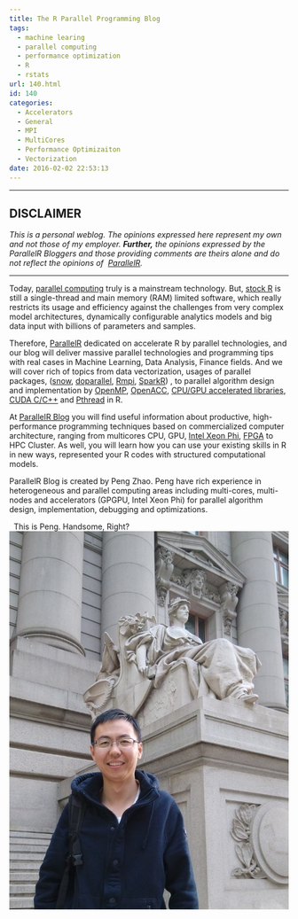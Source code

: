```yaml
---
title: The R Parallel Programming Blog
tags:
  - machine learing
  - parallel computing
  - performance optimization
  - R
  - rstats
url: 140.html
id: 140
categories:
  - Accelerators
  - General
  - MPI
  - MultiCores
  - Performance Optimizaiton
  - Vectorization
date: 2016-02-02 22:53:13
---
```


* * *

DISCLAIMER
----------

_This is a personal weblog. The opinions expressed here represent my own and not those of my employer. **Further,** the opinions expressed by the ParallelR Bloggers and those providing comments are theirs alone and do not reflect the opinions of  [ParallelR](http://parallelr.com)._

* * *

Today, [parallel computing](https://en.wikipedia.org/wiki/Parallel_computing) truly is a mainstream technology. But, [stock R](http://www.r-project.org/) is still a single-thread and main memory (RAM) limited software, which really restricts its usage and efficiency against the challenges from very complex model architectures, dynamically configurable analytics models and big data input with billions of parameters and samples.

Therefore, [ParallelR](http://www.parallelr.com) dedicated on accelerate R by parallel technologies, and our blog will deliver massive parallel technologies and programming tips with real cases in Machine Learning, Data Analysis, Finance fields. And we will cover rich of topics from data vectorization, usages of parallel packages, ([snow](https://cran.r-project.org/web/packages/snow/index.html), [doparallel](https://cran.r-project.org/web/packages/doParallel/index.html), [Rmpi](https://cran.r-project.org/web/packages/Rmpi/index.html), [SparkR](https://spark.apache.org/docs/1.5.2/sparkr.html)) , to parallel algorithm design and implementation by [OpenMP](http://www.openmp.org/), [OpenACC](http://www.openacc.org/), [CPU/GPU accelerated libraries](http://developer.nvidia.com/gpu-accelerated-libraries), [CUDA C/C++](http://www.nvidia.com/object/cuda_home_new.html) and [Pthread](https://en.wikipedia.org/wiki/POSIX_Threads) in R.

At [ParallelR Blog](http://www.parallelr.com/blog/) you will find useful information about productive, high-performance programming techniques based on commercialized computer architecture, ranging from multicores CPU, GPU, [Intel Xeon Phi](http://www.intel.com/content/www/us/en/processors/xeon/xeon-phi-detail.html), [FPGA](https://en.wikipedia.org/wiki/Field-programmable_gate_array) to HPC Cluster. As well, you will learn how you can use your existing skills in R in new ways, represented your R codes with structured computational models.

ParallelR Blog is created by Peng Zhao. Peng have rich experience in heterogeneous and parallel computing areas including multi-cores, multi-nodes and accelerators (GPGPU, Intel Xeon Phi) for parallel algorithm design, implementation, debugging and optimizations.

 
This is Peng. Handsome, Right?
[![](/uploads/2016/02/PengZhao@ParallelR.png)](/uploads/2016/02/PengZhao@ParallelR.png)